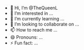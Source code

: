 - 👋 Hi, I’m @TheQueenL
- 👀 I’m interested in ...
- 🌱 I’m currently learning ...
- 💞️ I’m looking to collaborate on ...
- 📫 How to reach me ...
- 😄 Pronouns: ...
- ⚡ Fun fact: ...

<!---
TheQueenL/TheQueenL is a ✨ special ✨ repository because its `README.md` (this file) appears on your GitHub profile.
You can click the Preview link to take a look at your changes.
--->
